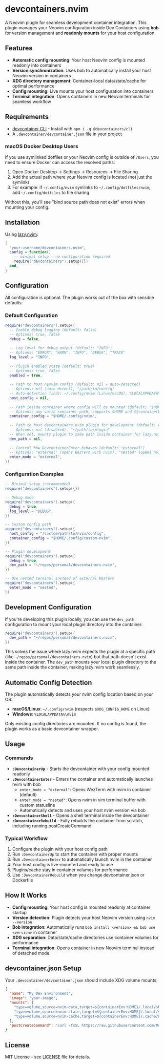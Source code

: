 # devcontainers.nvim

A Neovim plugin for seamless development container integration. This plugin manages your Neovim configuration inside Dev Containers using **bob** for version management and **readonly mounts** for your host configuration.

## Features

- **Automatic config mounting**: Your host Neovim config is mounted readonly into containers
- **Version synchronization**: Uses bob to automatically install your host Neovim version in containers
- **XDG directory management**: Container-local data/state/cache for optimal performance
- **Config mounting**: Live mounts your host configuration into containers
- **Terminal integration**: Opens containers in new Neovim terminals for seamless workflow

## Requirements

- [devcontainer CLI](https://github.com/devcontainers/cli) - Install with `npm i -g @devcontainers/cli`
- A `.devcontainer/devcontainer.json` file in your project

### macOS Docker Desktop Users

If you use symlinked dotfiles or your Neovim config is outside of `/Users`, you need to ensure Docker can access the resolved paths:

1. Open Docker Desktop → Settings → Resources → File Sharing
2. Add the actual path where your Neovim config is located (not just the symlink)
3. For example: if `~/.config/nvim` symlinks to `~/.config/dotfiles/nvim`, add `~/.config/dotfiles` to file sharing

Without this, you'll see "bind source path does not exist" errors when mounting your config.

## Installation

Using [lazy.nvim](https://github.com/folke/lazy.nvim):

```lua
{
  "your-username/devcontainers.nvim",
  config = function()
    -- minimal setup - no configuration required
    require("devcontainers").setup({})
  end,
}
```

## Configuration

All configuration is optional. The plugin works out of the box with sensible defaults:

### Default Configuration

```lua
require("devcontainers").setup({
  -- Enable debug logging (default: false)
  -- Options: true, false
  debug = false,
  
  -- Log level for debug output (default: "INFO")
  -- Options: "ERROR", "WARN", "INFO", "DEBUG", "TRACE"
  log_level = "INFO",
  
  -- Plugin enabled state (default: true)
  -- Options: true, false
  enabled = true,
  
  -- Path to host neovim config (default: nil - auto-detected)
  -- Options: nil (auto-detect), "/path/to/config"
  -- Auto-detection finds: ~/.config/nvim (Linux/macOS), %LOCALAPPDATA%\nvim (Windows)
  host_config = nil,
  
  -- Path inside container where config will be mounted (default: "$HOME/.config/nvim")
  -- Options: any valid container path, supports $HOME and ${containerEnv:HOME}
  container_config = "$HOME/.config/nvim",
  
  -- Path to host devcontainers.nvim plugin for development (default: nil)
  -- Options: nil (disabled), "~/path/to/plugin"
  -- When set, mounts plugin to same path inside container for lazy.nvim compatibility
  dev_path = nil,
  
  -- Control how DevcontainerEnter behaves (default: "external")
  -- Options: "external" (opens WezTerm with nvim), "nested" (opens nvim in vim terminal)
  enter_mode = "external",
})
```

### Configuration Examples

```lua
-- Minimal setup (recommended)
require("devcontainers").setup({})

-- Debug mode
require("devcontainers").setup({
  debug = true,
  log_level = "DEBUG",
})

-- Custom config path
require("devcontainers").setup({
  host_config = "/custom/path/to/nvim/config",
  container_config = "$HOME/.config/custom-nvim",
})

-- Plugin development
require("devcontainers").setup({
  debug = true,
  dev_path = "~/repos/personal/devcontainers.nvim",
})

-- Use nested terminal instead of external WezTerm
require("devcontainers").setup({
  enter_mode = "nested",
})
```

## Development Configuration

If you're developing this plugin locally, you can use the `dev_path` configuration to mount your local plugin directory into the container:

```lua
require("devcontainers").setup({
  dev_path = "~/repos/personal/devcontainers.nvim",
})
```

This solves the issue where lazy.nvim expects the plugin at a specific path (like `~/repos/personal/devcontainers.nvim`) but that path doesn't exist inside the container. The `dev_path` mounts your local plugin directory to the same path inside the container, making lazy.nvim work seamlessly.

## Automatic Config Detection

The plugin automatically detects your nvim config location based on your OS:

- **macOS/Linux**: `~/.config/nvim` (respects `$XDG_CONFIG_HOME` on Linux)
- **Windows**: `%LOCALAPPDATA%\nvim`

Only existing config directories are mounted. If no config is found, the plugin works as a basic devcontainer wrapper.

## Usage

### Commands

- **`:DevcontainerUp`** - Starts the devcontainer with your config mounted readonly
- **`:DevcontainerEnter`** - Enters the container and automatically launches nvim with bob
  - `enter_mode = "external"`: Opens WezTerm with nvim in container (default)
  - `enter_mode = "nested"`: Opens nvim in vim terminal buffer with custom statusline
  - Automatically detects and uses your host nvim version via bob
- **`:DevcontainerShell`** - Opens a shell terminal inside the devcontainer
- **`:DevcontainerRebuild`** - Fully rebuilds the container from scratch, including running postCreateCommand

### Typical Workflow

1. Configure the plugin with your host config path
2. Run `:DevcontainerUp` to start the container with proper mounts
3. Run `:DevcontainerEnter` to automatically launch nvim in the container
4. Your host config is live-mounted and ready to use
5. Plugins/cache stay in container volumes for performance
6. Use `:DevcontainerRebuild` when you change devcontainer.json or Dockerfile

## How It Works

- **Config mounting**: Your host config is mounted readonly at container startup
- **Version detection**: Plugin detects your host Neovim version using `nvim --version`
- **Bob integration**: Automatically runs `bob install <version> && bob use <version>` in container
- **XDG separation**: Data/state/cache directories use container volumes for performance
- **Terminal integration**: Opens container in new Neovim terminal instead of detached mode

## devcontainer.json Setup

Your `.devcontainer/devcontainer.json` should include XDG volume mounts:

```json
{
  "name": "My Dev Environment",
  "image": "your-image",
  "mounts": [
    "type=volume,source=nvim-data,target=${containerEnv:HOME}/.local/share/nvim",
    "type=volume,source=nvim-state,target=${containerEnv:HOME}/.local/state/nvim",
    "type=volume,source=nvim-cache,target=${containerEnv:HOME}/.cache/nvim"
  ],
  "postCreateCommand": "curl -fsSL https://raw.githubusercontent.com/MordechaiHadad/bob/master/install | bash"
}
```

## License

MIT License - see [LICENSE](LICENSE) file for details.
